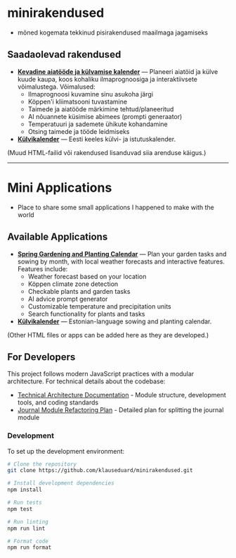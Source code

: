 # minirakendused

* mõned kogemata tekkinud pisirakendused maailmaga jagamiseks

## Saadaolevad rakendused

- **[Kevadine aiatööde ja külvamise kalender](https://klauseduard.github.io/minirakendused/gardening_calendar.html)** — Planeeri aiatöid ja külve kuude kaupa, koos kohaliku ilmaprognoosiga ja interaktiivsete võimalustega. Võimalused:
  - Ilmaprognoosi kuvamine sinu asukoha järgi
  - Köppen'i kliimatsooni tuvastamine
  - Taimede ja aiatööde märkimine tehtud/planeeritud
  - AI nõuannete küsimise abimees (prompti generaator)
  - Temperatuuri ja sademete ühikute kohandamine
  - Otsing taimede ja tööde leidmiseks
- **[Külvikalender](https://klauseduard.github.io/minirakendused/külvikalender.html)** — Eesti keeles külvi- ja istutuskalender.

(Muud HTML-failid või rakendused lisanduvad siia arenduse käigus.)

---

# Mini Applications

* Place to share some small applications I happened to make with the world

## Available Applications

- **[Spring Gardening and Planting Calendar](https://klauseduard.github.io/minirakendused/gardening_calendar.html)** — Plan your garden tasks and sowing by month, with local weather forecasts and interactive features. Features include:
  - Weather forecast based on your location
  - Köppen climate zone detection
  - Checkable plants and garden tasks
  - AI advice prompt generator
  - Customizable temperature and precipitation units
  - Search functionality for plants and tasks
- **[Külvikalender](https://klauseduard.github.io/minirakendused/külvikalender.html)** — Estonian-language sowing and planting calendar.

(Other HTML files or apps can be added here as they are developed.)

## For Developers

This project follows modern JavaScript practices with a modular architecture. For technical details about the codebase:

- [Technical Architecture Documentation](docs/technical-architecture.md) - Module structure, development tools, and coding standards
- [Journal Module Refactoring Plan](docs/refactor-journal-module-split.md) - Detailed plan for splitting the journal module

### Development

To set up the development environment:

```bash
# Clone the repository
git clone https://github.com/klauseduard/minirakendused.git

# Install development dependencies
npm install

# Run tests
npm test

# Run linting
npm run lint

# Format code
npm run format
```
